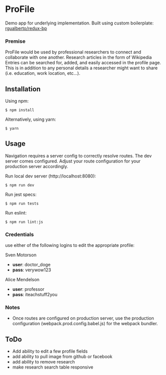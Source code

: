 # ProFile

Demo app for underlying implementation. Built using custom boilerplate: [rgualberto/redux-bp](https://github.com/rgualberto/redux-bp)

### Premise
ProFile would be used by professional researchers to connect and collaborate with one another. Research articles in the form of Wikipedia Entries can be searched for, added, and easily accessed in the profile page. This is in addition to any personal details a researcher might want to share (i.e. education, work location, etc...).

## Installation

Using npm:

```shell
$ npm install
```

Alternatively, using yarn:

```shell
$ yarn
```

## Usage
Navigation requires a server config to correctly resolve routes. The dev server comes configured. Adjust your route configuration for your production server accordingly.

Run local dev server (http://localhost:8080):

```shell
$ npm run dev
```

Run jest specs:

```shell
$ npm run tests
```

Run eslint:

```shell
$ npm run lint:js
```

### Credentials
use either of the following logins to edit the appropriate profile:

Sven Motorson
  - **user**: doctor_doge
  - **pass**: verywow123

Alice Mendelson
  - **user**: professor
  - **pass**: iteachstuff2you

### Notes
- Once routes are configured on production server, use the production configuration (webpack.prod.config.babel.js) for the webpack bundler.

## ToDo
- Add ability to edit a few profile fields
- add ability to pull image from github or facebook
- add ability to remove research
- make research search table responsive
